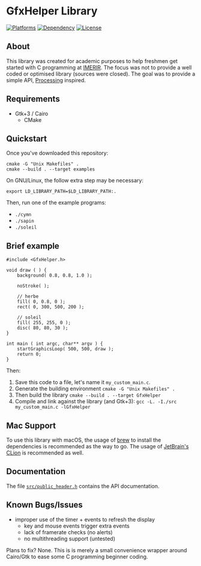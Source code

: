 # GfxHelper Library

[![Platforms](https://img.shields.io/badge/platforms-Linux%20%7C%20Mac-lightgrey.svg?style=plastic)]() [![Dependency](https://img.shields.io/badge/dependency-Gtk%2B3-red.svg?style=plastic)](https://www.gtk.org/) [![License](https://img.shields.io/badge/license-GPLv3-blue.svg?style=plastic)](http://www.gnu.org/licenses/)

## About

This library was created for academic purposes to help freshmen get started with C programming at [IMERIR](https://www.imerir.com/). The focus was not to provide a well coded or optimised library (sources were closed). The goal was to provide a simple API, [Processing](https://processing.org) inspired.

## Requirements

   * Gtk+3 / Cairo
	 * CMake


## Quickstart 

Once you've downloaded this repository:

```
cmake -G "Unix Makefiles" .
cmake --build . --target examples
```

On GNU/Linux, the follow extra step may be necessary:

```
export LD_LIBRARY_PATH=$LD_LIBRARY_PATH:.
```

Then, run one of the example programs:

  * `./cymn`
  * `./sapin`
  * `./soleil`


## Brief example


    #include <GfxHelper.h>

    void draw ( ) {
    	background( 0.8, 0.8, 1.0 );
	
    	noStroke( );
	
    	// herbe
    	fill( 0, 0.8, 0 );
    	rect( 0, 300, 500, 200 );
	
    	// soleil
    	fill( 255, 255, 0 );
    	disc( 80, 80, 30 );
    }

    int main ( int argc, char** argv ) {
    	startGraphicsLoop( 500, 500, draw );
    	return 0;
    }  


Then:

  1. Save this code to a file, let's name it `my_custom_main.c`.
  2. Generate the building environment `cmake -G "Unix Makefiles" .`
  3. Then build the library `cmake --build . --target GfxHelper`
  4. Compile and link against the library (and Gtk+3): `gcc -L. -I./src my_custom_main.c -lGfxHelper`

## Mac Support

To use this library with macOS, the usage of [brew](https://brew.sh/) to install the dependencies is recommended as the way to go. The usage of [JetBrain's CLion](https://www.jetbrains.com/clion/) is recommended as well.

## Documentation

The file [`src/public_header.h`](https://github.com/pgrabolosa/gfxhelper/blob/master/src/public_header.h) contains the API documentation.

## Known Bugs/Issues

  * improper use of the timer + events to refresh the display
	* key and mouse events trigger extra events
	* lack of framerate checks (no alerts)
	* no multithreading support (untested)

Plans to fix? None. This is is merely a small convenience wrapper around Cairo/Gtk to ease some C programming beginner coding.
